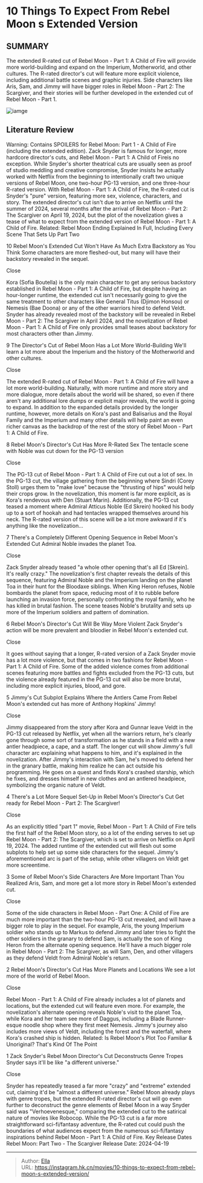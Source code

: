 # 10 Things To Expect From Rebel Moon s Extended Version


## SUMMARY 


 The extended R-rated cut of Rebel Moon - Part 1: A Child of Fire will provide more world-building and expand on the Imperium, Motherworld, and other cultures. 
 The R-rated director&#39;s cut will feature more explicit violence, including additional battle scenes and graphic injuries. 
 Side characters like Aris, Sam, and Jimmy will have bigger roles in Rebel Moon - Part 2: The Scargiver, and their stories will be further developed in the extended cut of Rebel Moon - Part 1. 

![iamge](https://static1.srcdn.com/wordpress/wp-content/uploads/2023/12/rebel-moon-blurry.jpg)

## Literature Review



Warning: Contains SPOILERS for Rebel Moon: Part 1 - A Child of Fire (including the extended edition).
Zack Snyder is famous for longer, more hardcore director&#39;s cuts, and Rebel Moon - Part 1: A Child of Fireis no exception. While Snyder&#39;s shorter theatrical cuts are usually seen as proof of studio meddling and creative compromise, Snyder insists he actually worked with Netflix from the beginning to intentionally craft two unique versions of Rebel Moon, one two-hour PG-13 version, and one three-hour R-rated version.
With Rebel Moon - Part 1: A Child of Fire, the R-rated cut is Snyder&#39;s &#34;pure&#34; version, featuring more sex, violence, characters, and story. The extended director&#39;s cut isn&#39;t due to arrive on Netflix until the summer of 2024, several months after the arrival of Rebel Moon - Part 2: The Scargiver on April 19, 2024, but the plot of the novelization gives a tease of what to expect from the extended version of Rebel Moon - Part 1: A Child of Fire.
Related: Rebel Moon Ending Explained In Full, Including Every Scene That Sets Up Part Two









 








 10  Rebel Moon&#39;s Extended Cut Won&#39;t Have As Much Extra Backstory as You Think 
Some characters are more fleshed-out, but many will have their backstory revealed in the sequel.


Close







Kora (Sofia Boutella) is the only main character to get any serious backstory established in Rebel Moon - Part 1: A Child of Fire, but despite having an hour-longer runtime, the extended cut isn&#39;t necessarily going to give the same treatment to other characters like General Titus (Djimon Honsou) or Nemesis (Bae Doona) or any of the other warriors hired to defend Veldt. Snyder has already revealed most of the backstory will be revealed in Rebel Moon - Part 2: The Scargiver in April 2024, and the novelization of Rebel Moon - Part 1: A Child of Fire only provides small teases about backstory for most characters other than Jimmy.





 9  The Director&#39;s Cut of Rebel Moon Has a Lot More World-Building 
We&#39;ll learn a lot more about the Imperium and the history of the Motherworld and other cultures.


Close







The extended R-rated cut of Rebel Moon - Part 1: A Child of Fire will have a lot more world-building. Naturally, with more runtime and more story and more dialogue, more details about the world will be shared, so even if there aren&#39;t any additional lore dumps or explicit major reveals, the world is going to expand. In addition to the expanded details provided by the longer runtime, however, more details on Kora&#39;s past and Balisarius and the Royal Family and the Imperium and many other details will help paint an even richer canvas as the backdrop of the rest of the story of Rebel Moon - Part 1: A Child of Fire.





 8  Rebel Moon&#39;s Director&#39;s Cut Has More R-Rated Sex 
The tentacle scene with Noble was cut down for the PG-13 version


Close







The PG-13 cut of Rebel Moon - Part 1: A Child of Fire cut out a lot of sex. In the PG-13 cut, the village gathering from the beginning where Sindri (Corey Stoll) urges them to &#34;make love&#34; because the &#34;thrusting of hips&#34; would help their crops grow. In the novelization, this moment is far more explicit, as is Kora&#39;s rendevous with Den (Stuart Marin). Additionally, the PG-13 cut teased a moment where Admiral Atticus Noble (Ed Skrein) hooked his body up to a sort of hookah and had tentacles wrapped themselves around his neck. The R-rated version of this scene will be a lot more awkward if it&#39;s anything like the novelization...





 7  There&#39;s a Completely Different Opening Sequence in Rebel Moon&#39;s Extended Cut 
Admiral Noble invades the planet Toa.


Close







Zack Snyder already teased &#34;a whole other opening that&#39;s all Ed [Skrein]. It&#39;s really crazy.&#34; The novelization&#39;s first chapter reveals the details of this sequence, featuring Admiral Noble and the Imperium landing on the planet Toa in their hunt for the Bloodaxe siblings. When King Heron refuses, Noble bombards the planet from space, reducing most of it to rubble before launching an invasion force, personally confronting the royal family, who he has killed in brutal fashion. The scene teases Noble&#39;s brutality and sets up more of the Imperium soldiers and pattern of domination.





 6  Rebel Moon&#39;s Director&#39;s Cut Will Be Way More Violent 
Zack Snyder&#39;s action will be more prevalent and bloodier in Rebel Moon&#39;s extended cut.


Close







It goes without saying that a longer, R-rated version of a Zack Snyder movie has a lot more violence, but that comes in two fashions for Rebel Moon - Part 1: A Child of Fire. Some of the added violence comes from additional scenes featuring more battles and fights excluded from the PG-13 cuts, but the violence already featured in the PG-13 cut will also be more brutal, including more explicit injuries, blood, and gore.





 5  Jimmy&#39;s Cut Subplot Explains Where the Antlers Came From 
Rebel Moon&#39;s extended cut has more of Anthony Hopkins&#39; Jimmy!


Close







Jimmy disappeared from the story after Kora and Gunnar leave Veldt in the PG-13 cut released by Netflix, yet when all the warriors return, he&#39;s clearly gone through some sort of transformation as he stands in a field with a new antler headpiece, a cape, and a staff. The longer cut will show Jimmy&#39;s full character arc explaining what happens to him, and it&#39;s explained in the novelization. After Jimmy&#39;s interaction with Sam, he&#39;s moved to defend her in the granary battle, making him realize he can act outside his programming. He goes on a quest and finds Kora&#39;s crashed starship, which he fixes, and dresses himself in new clothes and an antlered headpiece, symbolizing the organic nature of Veldt.





 4  There&#39;s a Lot More Sequel Set-Up in Rebel Moon&#39;s Director&#39;s Cut 
Get ready for Rebel Moon - Part 2: The Scargiver!


Close







As an explicitly titled &#34;part 1&#34; movie, Rebel Moon - Part 1: A Child of Fire tells the first half of the Rebel Moon story, so a lot of the ending serves to set up Rebel Moon - Part 2: The Scargiver, which is set to arrive on Netflix on April 19, 2024. The added runtime of the extended cut will flesh out some subplots to help set up some side characters for the sequel. Jimmy&#39;s aforementioned arc is part of the setup, while other villagers on Veldt get more screentime.





 3  Some of Rebel Moon&#39;s Side Characters Are More Important Than You Realized 
Aris, Sam, and more get a lot more story in Rebel Moon&#39;s extended cut.


Close







Some of the side characters in Rebel Moon - Part One: A Child of Fire are much more important than the two-hour PG-13 cut revealed, and will have a bigger role to play in the sequel. For example, Aris, the young Imperium soldier who stands up to Markus to defend Jimmy and later tries to fight the other soldiers in the granary to defend Sam, is actually the son of King Heron from the alternate opening sequence. He&#39;ll have a much bigger role in Rebel Moon - Part 2: The Scargiver, as will Sam, Den, and other villagers as they defend Veldt from Admiral Noble&#39;s return.





 2  Rebel Moon&#39;s Director&#39;s Cut Has More Planets and Locations 
We see a lot more of the world of Rebel Moon.


Close







Rebel Moon - Part 1: A Child of Fire already includes a lot of planets and locations, but the extended cut will feature even more. For example, the novelization&#39;s alternate opening reveals Noble&#39;s visit to the planet Toa, while Kora and her team see more of Daggus, including a Blade Runner-esque noodle shop where they first meet Nemesis. Jimmy&#39;s journey also includes more views of Veldt, including the forest and the waterfall, where Kora&#39;s crashed ship is hidden.
Related: Is Rebel Moon&#39;s Plot Too Familiar &amp; Unoriginal? That&#39;s Kind Of The Point





 1  Zack Snyder&#39;s Rebel Moon Director&#39;s Cut Deconstructs Genre Tropes 
Snyder says it&#39;ll be like &#34;a different universe.&#34;


Close







Snyder has repeatedly teased a far more &#34;crazy&#34; and &#34;extreme&#34; extended cut, claiming it&#39;d be &#34;almost a different universe.&#34; Rebel Moon already plays with genre tropes, but the extended R-rated director&#39;s cut will go even further to deconstruct the genre elements of Rebel Moon in a way Snyder said was &#34;Verhoevenesque,&#34; comparing the extended cut to the satirical nature of movies like Robocop. While the PG-13 cut is a far more straightforward sci-fi/fantasy adventure, the R-rated cut could push the boundaries of what audiences expect from the numerous sci-fi/fantasy inspirations behind Rebel Moon - Part 1: A Child of Fire.
   Key Release Dates             Rebel Moon: Part Two - The Scargiver Release Date: 2024-04-19      

---

> Author: [Ella](https://instagram.hk.cn/)  
> URL: https://instagram.hk.cn/movies/10-things-to-expect-from-rebel-moon-s-extended-version/  

